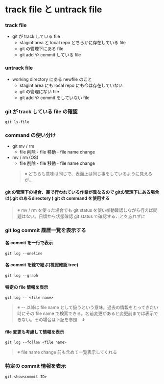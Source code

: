 # track file と untrack file
### track file
- git が track している file
   - stagint area と local repo どちらかに存在している file
   - git の管理下にある file
   - git add や commit している file
### untrack file
- working directory にある newfile のこと
   - stagint area にも local repo にも今は存在していない
   - git の管理にない file
   - git add や commit をしていない file
### git が track している file の確認
    git ls-file
### command の使い分け
- git mv / rm
   - file 削除・file 移動・file name change
- mv / rm (OS)
   - file 削除・file 移動・file name change
  > ※ どちらも意味は同じで、表面上は同じ事をしているように見えるが…
#### git の管理下の場合、裏で行われている作業が異なるので gitの管理下にある場合は(.git のあるdirectory ) git の command を使用する
> ※ mv / rm を使った場合でも git status を使い挙動確認しながら行えば問題はない。日頃から状態確認 git status で確認することを忘れずに
### git log commit 履歴一覧を表示する
####  各 commit を一行で表示
    git log --oneline
####  各 commit を線で結ぶ(視認確認 tree)
    git log --graph
####  特定の file 情報を表示
    git log -- <file name>
> ※ -- 以降は file name として扱うという意味。過去の情報をとってきたい時にその file name で検索できる。名前変更があると変更前までは表示できない。その場合は下記を参照　↓
####  file 変更も考慮して情報を表示
    git log --follow <file name>
> ※ file name change 前も含めて一覧表示してくれる
###  特定の commit 情報を表示
    git show<commit ID>
